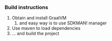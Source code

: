 ### Build instructions
1) Obtain and install GraalVM
   1) and easy way is to use SDKMAN! manager
2) Use maven to load dependencies
3) ... and build the project
